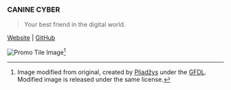 ### CANINE CYBER
> Your best friend in the digital world.

[Website](https://canine-cyber.com) | [GitHub](https://github.com/Canine-Cyber)

![Promo Tile Image](/growl-small-promo-tile-440x280.png)[^attribution]

[^attribution]: Image modified from original, created by [Pliadžys](https://commons.wikimedia.org/wiki/File:German_Shepherd_Dog_in_Lithuanian_Army.jpg) under the [GFDL](http://www.gnu.org/copyleft/fdl.html). Modified image is released under the same license.
